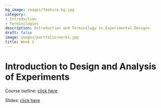 ```yaml
---
bg_image: images/feature-bg.jpg
category:
- Introduction
- Terminilogies
description: Introduction and Terminilogy in Experimental Designs
draft: false
image: images/portfolio/work1.jpg
title: Week 1
---
```


# Introduction to Design and Analysis of Experiments

Course outline: [click here](/DOE_ILO_PLO.pdf)

Slides: [click here](/slides/L1_DOE.html)
